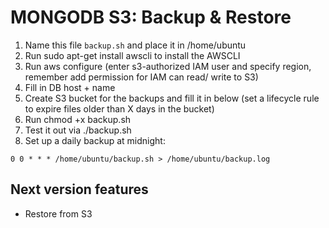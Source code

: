 # MONGODB S3: Backup & Restore
 1) Name this file `backup.sh` and place it in /home/ubuntu
 2) Run sudo apt-get install awscli to install the AWSCLI
 3) Run aws configure (enter s3-authorized IAM user and specify region, remember add permission for IAM can read/ write to S3)
 4) Fill in DB host + name
 5) Create S3 bucket for the backups and fill it in below (set a lifecycle rule to expire files older than X days in the bucket)
 6) Run chmod +x backup.sh
 7) Test it out via ./backup.sh
 8) Set up a daily backup at midnight:
 
``0 0 * * * /home/ubuntu/backup.sh > /home/ubuntu/backup.log``

## Next version features
- Restore from S3